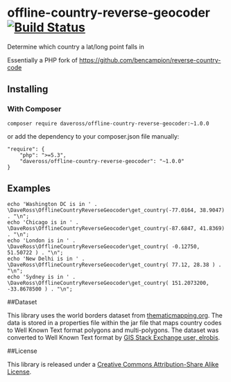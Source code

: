 # offline-country-reverse-geocoder [![Build Status](https://travis-ci.org/daveross/offline-country-reverse-geocoder.svg?branch=master)](https://travis-ci.org/daveross/offline-country-reverse-geocoder)

Determine which country a lat/long point falls in

Essentially a PHP fork of https://github.com/bencampion/reverse-country-code

## Installing

### With Composer

```
composer require daveross/offline-country-reverse-geocoder:~1.0.0
```

or add the dependency to your composer.json file manually:

```
"require": {
	"php": ">=5.3",
	"daveross/offline-country-reverse-geocoder": "~1.0.0"
}
```

## Examples

```
echo 'Washington DC is in ' . \DaveRoss\OfflineCountryReverseGeocoder\get_country(-77.0164, 38.9047) . "\n";
echo 'Chicago is in ' . \DaveRoss\OfflineCountryReverseGeocoder\get_country(-87.6847, 41.8369) . "\n";
echo 'London is in ' . \DaveRoss\OfflineCountryReverseGeocoder\get_country( -0.12750, 51.50722 ) . "\n";
echo 'New Delhi is in ' . \DaveRoss\OfflineCountryReverseGeocoder\get_country( 77.12, 28.38 ) . "\n";
echo 'Sydney is in ' . \DaveRoss\OfflineCountryReverseGeocoder\get_country( 151.2073200, -33.8678500 ) . "\n";
```

##Dataset

This library uses the world borders dataset from [thematicmapping.org](http://thematicmapping.org/downloads/world_borders.php). The data is stored in a properties file within the jar file that maps country codes to Well Known Text format polygons and multi-polygons. The dataset was converted to Well Known Text format by [GIS Stack Exchange user, elrobis](http://gis.stackexchange.com/a/17441).

##License

This library is released under a [Creative Commons Attribution-Share Alike License](http://creativecommons.org/licenses/by-sa/3.0/).
